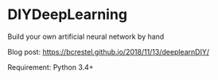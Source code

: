 # DIYDeepLearning

Build your own artificial neural network by hand

Blog post: https://bcrestel.github.io/2018/11/13/deeplearnDIY/

Requirement: Python 3.4+
